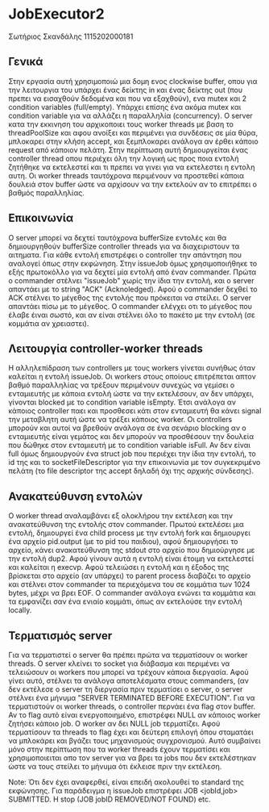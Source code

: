 # JobExecutor2

Σωτήριος Σκανδάλης 1115202000181

## Γενικά

Στην εργασία αυτή χρησιμοποιώ μια δομη ενος clockwise buffer, οπου για την λειτουργια του υπάρχει ένας δείκτης in και ένας δείκτης out (που πρεπει να εισαχθούν δεδομένα και που να εξαχθούν), ενα mutex και 2 condition variables (full/empty). Υπάρχει επίσης ένα ακόμα mutex και condition variable για να αλλάζει η παραλληλία (concurrency). Ο server κατα την εκκινηση του αρχικοποιει τους worker threads με βαση το threadPoolSize και αφου ανοίξει και περιμένει για συνδέσεις σε μία θύρα, μπλοκαρει στην κλήση accept, και ξεμπλοκαρει ανάλογα αν έρθει κάποιο request από κάποιον πελάτη. Στην περίπτωση αυτή δημιουργείται ένας controller thread οπου περιέχει όλη την λογική ως προς ποια εντολή ζητήθηκε να εκτελεστεί και τι πρεπει να γινει για να εκτελεστει η εντολη αυτη. Οι worker threads ταυτόχρονα περιμένουν να προστεθεί κάποια δουλειά στον buffer ώστε να αρχίσουν να την εκτελούν αν το επιτρέπει ο βαθμός παραλληλίας.

## Επικοινωνία

Ο server μπορεί να δεχτεί ταυτόχρονα bufferSize εντολές και θα δημιουργηθούν bufferSize controller threads για να διαχειριστουν τα αιτηματα. Για κάθε εντολή επιστρέφει ο controller την απάντηση που αναλογεί όπως στην εκφώνηση. Στην issueJob όμως χρησιμοποιήθηκε το εξής πρωτοκόλλο για να δεχτεί μία εντολή από έναν commander. Πρώτα ο commander στέλνει "issueJob" χωρίς την ίδια την εντολή, και ο server απαντάει με το string "ACK" (Acknoledged). Αφού ο commander δεχθεί το ACK στέλνει το μέγεθος της εντολής που πρόκειται να στείλει. O server απαντάει πίσω με το μέγεθος. O commander ελέγχει οτι το μέγεθος που έλαβε έιναι σωστό, και αν είναι στέλνει όλο το πακέτο με την εντολή (σε κομμάτια αν χρειαστει). 

## Λειτουργία controller-worker threads

Η αλληλεπίδραση των controllers με τους workers γίνεται συνήθως όταν καλείται η εντολή issueJob. Οι workers στους οποίους επιτρέπεται απτον βαθμό παραλληλίας να τρέξουν περιμένουν συνεχώς να γεμίσει ο ενταμιευτής με κάποια εντολή ώστε να την εκτελέσουν, αν δεν υπάρχει, γίνονται blocked με το condition variable isEmpty. Έτσι ανάλογα αν κάποιος controller παει και προσθεσει κάτι στον ενταμιευτή θα κάνει signal την μεταβλητη αυτή ώστε να τρέξει κάποιος worker. Οι controllers μπορούν και αυτοί να βρεθούν ανάλογα σε ένα σενάριο blocking αν ο ενταμιευτής είναι γεμάτος και δεν μπορούν να προσθέσουν την δουλεία που δώθηκε στον ενταμιευτή με το condition variable isFull. Αν δεν είναι full όμως δημιουργούν ένα struct job που περιέχει την ίδια την εντολή, το id της και το socketFileDescriptor για την επικοινωνία με τον συγκεκριμένο πελάτη (το file descriptor της accept δηλαδή όχι της αρχικής σύνδεσης).

## Ανακατεύθυνση εντολών

Ο worker thread αναλαμβάνει εξ ολοκλήρου την εκτέλεση και την ανακατεύθυνση της εντολής στον commander. Πρωτού εκτελέσει μια εντολή, δημιουργεί ένα child process με την εντολή fork και δημιουργει ένα αρχείο pid.output (με το pid του παιδιου), αφού δημιουργήσει το αρχείο, κάνει ανακατεύθυνση της stdout στο αρχείο που δημιούργησε με την εντολή dup2. Αφού γίνουν αυτά η εντολή είναι έτοιμη να εκτελεστεί και καλείται η execvp. Αφού τελειώσει η εντολή και η έξοδος της βρίσκεται στο αρχείο (αν υπάρχει) το parent process διαβάζει το αρχείο και στέλνει στον commander τα περιεχόμενα του σε κομμάτια των 1024 bytes, μέχρι να βρει EOF. Ο commander ανάλογα ενώνει τα κομμάτια και τα εμφανίζει σαν ένα ενιαίο κομμάτι, όπως αν εκτελούσε την εντολή locally.  

## Τερματισμός server

Για να τερματιστεί ο server θα πρέπει πρώτα να τερματίσουν οι worker threads. Ο server κλείνει το socket για διάβασμα και περιμένει να τελειώσουν οι workers που μπορεί να τρέχουν κάποια διεργασία. Αφού γίνει αυτό, στέλνει τα ανάλογα αποτελέσματα στους commanders, (αν δεν εκτέλεσε ο server τη διεργασία πριν τερματίσει ο server, ο server στέλνει ένα μήνυμα "SERVER TERMINATED BEFORE EXECUTION". Για να τερματιστούν οι worker threads, ο controller περνάει ένα flag στον buffer. Αν το flag αυτό είναι ενεργοποιημένο, επιστρέφει NULL αν κάποιος worker ζητήσει κάποιο job. Ο worker αν δει NULL job τερματίζει. Αφού τερματίσουν τα threads το flag έχει και δεύτερη επιλογή όπου σταματάει να μπλοκάρει και βγάζει τους μηχανισμούς συγχρονισμού. Αυτό συμβαίνει μόνο στην περίπτωση που τα worker threads έχουν τερματίσει και χρησιμοποιειται απο τον server για να βρει τα jobs που δεν εκτελέστηκαν ώστε να τους στείλει το μήνυμα ότι έκλεισε πριν την εκτέλεση.

Note: Ότι δεν έχει αναφερθεί, είναι επειδή ακολουθεί το standard της εκφώνησης. Για παράδειγμα η issueJob επιστρέφει JOB <jobId,job> SUBMITTED. Η stop (JOB jobID REMOVED/NOT FOUND) etc. 
